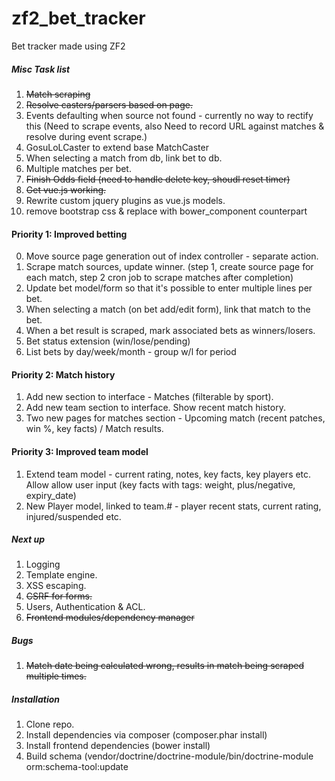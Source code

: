 zf2_bet_tracker
===============

Bet tracker made using ZF2


##### Misc Task list

1. ~~Match scraping~~
2. ~~Resolve casters/parsers based on page.~~
3. Events defaulting when source not found - currently no way to rectify this (Need to scrape events, also Need to record URL against matches & resolve during event scrape.)
4. GosuLoLCaster to extend base MatchCaster
5. When selecting a match from db, link bet to db.
6. Multiple matches per bet.
7. ~~Finish Odds field (need to handle delete key, shoudl reset timer)~~
8. ~~Get vue.js working.~~
9. Rewrite custom jquery plugins as vue.js models.
10. remove bootstrap css & replace with bower_component counterpart


####  Priority 1: Improved betting

0. Move source page generation out of index controller - separate action.
1. Scrape match sources, update winner. (step 1, create source page for each match, step 2 cron job to scrape matches after completion)
2. Update bet model/form so that it's possible to enter multiple lines per bet.
2. When selecting a match (on bet add/edit form), link that match to the bet.
3. When a bet result is scraped, mark associated bets as winners/losers.
4. Bet status extension (win/lose/pending)
5. List bets by day/week/month - group w/l for period

####  Priority 2: Match history

1. Add new section to interface - Matches (filterable by sport).
2. Add new team section to interface. Show recent match history.
3. Two new pages for matches section - Upcoming match (recent patches, win %, key facts) / Match results.

####  Priority 3: Improved team model

1. Extend team model - current rating, notes, key facts, key players etc. Allow allow user input (key facts with tags: weight, plus/negative, expiry_date)
2. New Player model, linked to team.# - player recent stats, current rating, injured/suspended etc.


##### Next up

1. Logging
2. Template engine.
3. XSS escaping.
4. ~~CSRF for forms.~~
5. Users, Authentication & ACL.
6. ~~Frontend modules/dependency manager~~


##### Bugs

1. ~~Match date being calculated wrong, results in match being scraped multiple times.~~



##### Installation

1. Clone repo.
2. Install dependencies via composer (composer.phar install)
3. Install frontend dependencies (bower install)
4. Build schema (vendor/doctrine/doctrine-module/bin/doctrine-module orm:schema-tool:update

